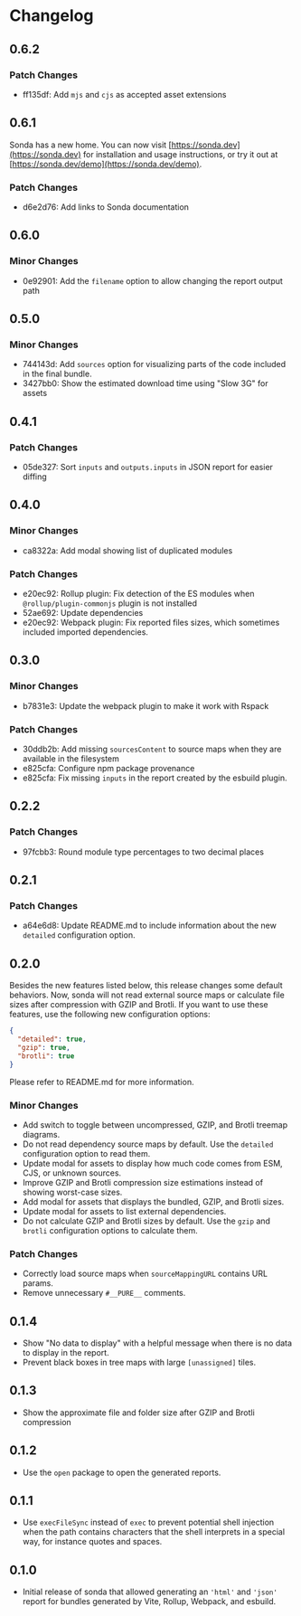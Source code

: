 # Changelog

## 0.6.2

### Patch Changes

- ff135df: Add `mjs` and `cjs` as accepted asset extensions

## 0.6.1

Sonda has a new home. You can now visit [https://sonda.dev](https://sonda.dev) for installation and usage instructions, or try it out at [https://sonda.dev/demo](https://sonda.dev/demo).

### Patch Changes

- d6e2d76: Add links to Sonda documentation

## 0.6.0

### Minor Changes

- 0e92901: Add the `filename` option to allow changing the report output path

## 0.5.0

### Minor Changes

- 744143d: Add `sources` option for visualizing parts of the code included in the final bundle.
- 3427bb0: Show the estimated download time using "Slow 3G" for assets

## 0.4.1

### Patch Changes

- 05de327: Sort `inputs` and `outputs.inputs` in JSON report for easier diffing

## 0.4.0

### Minor Changes

- ca8322a: Add modal showing list of duplicated modules

### Patch Changes

- e20ec92: Rollup plugin: Fix detection of the ES modules when `@rollup/plugin-commonjs` plugin is not installed
- 52ae692: Update dependencies
- e20ec92: Webpack plugin: Fix reported files sizes, which sometimes included imported dependencies.

## 0.3.0

### Minor Changes

- b7831e3: Update the webpack plugin to make it work with Rspack

### Patch Changes

- 30ddb2b: Add missing `sourcesContent` to source maps when they are available in the filesystem
- e825cfa: Configure npm package provenance
- e825cfa: Fix missing `inputs` in the report created by the esbuild plugin.

## 0.2.2

### Patch Changes

- 97fcbb3: Round module type percentages to two decimal places

## 0.2.1

### Patch Changes

- a64e6d8: Update README.md to include information about the new `detailed` configuration option.

## 0.2.0

Besides the new features listed below, this release changes some default behaviors. Now, sonda will not read external source maps or calculate file sizes after compression with GZIP and Brotli. If you want to use these features, use the following new configuration options:

```json
{
  "detailed": true,
  "gzip": true,
  "brotli": true
}
```

Please refer to README.md for more information.

### Minor Changes

- Add switch to toggle between uncompressed, GZIP, and Brotli treemap diagrams.
- Do not read dependency source maps by default. Use the `detailed` configuration option to read them.
- Update modal for assets to display how much code comes from ESM, CJS, or unknown sources.
- Improve GZIP and Brotli compression size estimations instead of showing worst-case sizes.
- Add modal for assets that displays the bundled, GZIP, and Brotli sizes.
- Update modal for assets to list external dependencies.
- Do not calculate GZIP and Brotli sizes by default. Use the `gzip` and `brotli` configuration options to calculate them.

### Patch Changes

- Correctly load source maps when `sourceMappingURL` contains URL params.
- Remove unnecessary `#__PURE__` comments.

## 0.1.4

- Show "No data to display" with a helpful message when there is no data to display in the report.
- Prevent black boxes in tree maps with large `[unassigned]` tiles.

## 0.1.3

- Show the approximate file and folder size after GZIP and Brotli compression

## 0.1.2

- Use the `open` package to open the generated reports.

## 0.1.1

- Use `execFileSync` instead of `exec` to prevent potential shell injection when the path contains characters that the shell interprets in a special way, for instance quotes and spaces.

## 0.1.0

- Initial release of sonda that allowed generating an `'html'` and `'json'` report for bundles generated by Vite, Rollup, Webpack, and esbuild.
